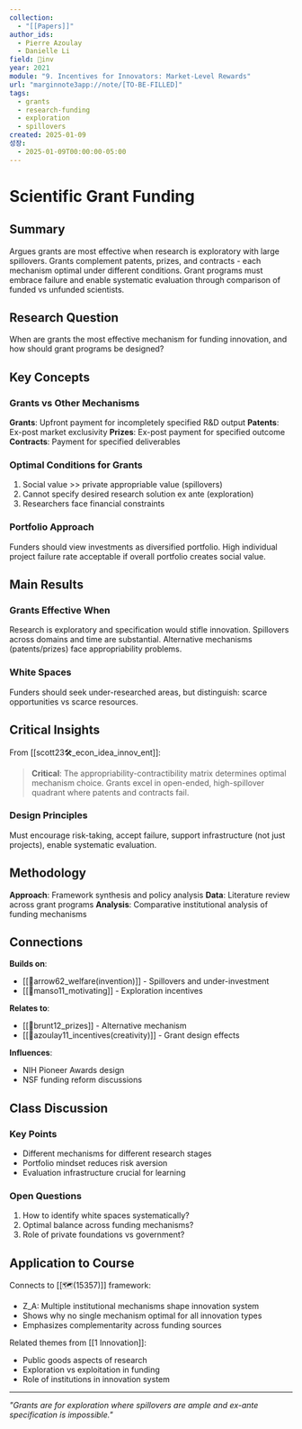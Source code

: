 ```yaml
---
collection:
  - "[[Papers]]"
author_ids:
  - Pierre Azoulay
  - Danielle Li
field: 🐢inv
year: 2021
module: "9. Incentives for Innovators: Market-Level Rewards"
url: "marginnote3app://note/[TO-BE-FILLED]"
tags:
  - grants
  - research-funding
  - exploration
  - spillovers
created: 2025-01-09
성장:
  - 2025-01-09T00:00:00-05:00
---
```


# Scientific Grant Funding

## Summary
Argues grants are most effective when research is exploratory with large spillovers. Grants complement patents, prizes, and contracts - each mechanism optimal under different conditions. Grant programs must embrace failure and enable systematic evaluation through comparison of funded vs unfunded scientists.

## Research Question
When are grants the most effective mechanism for funding innovation, and how should grant programs be designed?

## Key Concepts

### Grants vs Other Mechanisms
**Grants**: Upfront payment for incompletely specified R&D output
**Patents**: Ex-post market exclusivity 
**Prizes**: Ex-post payment for specified outcome
**Contracts**: Payment for specified deliverables

### Optimal Conditions for Grants
1. Social value >> private appropriable value (spillovers)
2. Cannot specify desired research solution ex ante (exploration)
3. Researchers face financial constraints

### Portfolio Approach
Funders should view investments as diversified portfolio. High individual project failure rate acceptable if overall portfolio creates social value.

## Main Results

### Grants Effective When
Research is exploratory and specification would stifle innovation. Spillovers across domains and time are substantial. Alternative mechanisms (patents/prizes) face appropriability problems.

### White Spaces
Funders should seek under-researched areas, but distinguish: scarce opportunities vs scarce resources.

## Critical Insights

From [[scott23🛠️_econ_idea_innov_ent]]:

> **Critical**: The appropriability-contractibility matrix determines optimal mechanism choice. Grants excel in open-ended, high-spillover quadrant where patents and contracts fail.

### Design Principles
Must encourage risk-taking, accept failure, support infrastructure (not just projects), enable systematic evaluation.

## Methodology

**Approach**: Framework synthesis and policy analysis
**Data**: Literature review across grant programs
**Analysis**: Comparative institutional analysis of funding mechanisms

## Connections

**Builds on**:
- [[📜arrow62_welfare(invention)]] - Spillovers and under-investment
- [[📜manso11_motivating]] - Exploration incentives

**Relates to**:
- [[📜brunt12_prizes]] - Alternative mechanism
- [[📜azoulay11_incentives(creativity)]] - Grant design effects

**Influences**:
- NIH Pioneer Awards design
- NSF funding reform discussions

## Class Discussion

### Key Points
- Different mechanisms for different research stages
- Portfolio mindset reduces risk aversion
- Evaluation infrastructure crucial for learning

### Open Questions
1. How to identify white spaces systematically?
2. Optimal balance across funding mechanisms?
3. Role of private foundations vs government?

## Application to Course

Connects to [[🗺️(15357)]] framework:
- Z_A: Multiple institutional mechanisms shape innovation system
- Shows why no single mechanism optimal for all innovation types
- Emphasizes complementarity across funding sources

Related themes from [[1 Innovation]]:
- Public goods aspects of research
- Exploration vs exploitation in funding
- Role of institutions in innovation system

---

*"Grants are for exploration where spillovers are ample and ex-ante specification is impossible."*
